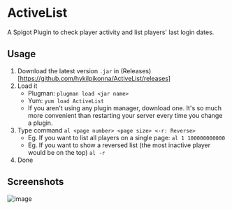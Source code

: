 # ActiveList
 A Spigot Plugin to check player activity and list players' last login dates.

## Usage

1. Download the latest version `.jar` in (Releases)[https://github.com/hykilpikonna/ActiveList/releases]
2. Load it
   - Plugman: `plugman load <jar name>`
   - Yum: `yum load ActiveList`
   - If you aren't using any plugin manager, download one. It's so much more convenient than restarting your server every time you change a plugin.
3. Type command `al <page number> <page size> <-r: Reverse>`
   - Eg. If you want to list all players on a single page: `al 1 100000000000`
   - Eg. If you want to show a reversed list (the most inactive player would be on the top) `al -r`
4. Done

## Screenshots

![image](https://user-images.githubusercontent.com/22280294/110256924-6e138a00-7f69-11eb-9b76-bb38ce93e7e3.png)



